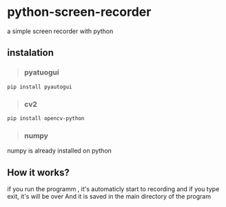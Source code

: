 # python-screen-recorder
a simple screen recorder with python
## instalation
> ### pyatuogui
``` pip install pyautogui ```
> ### cv2
``` pip install opencv-python ```
> ### numpy
numpy is already installed on python <br>
## How it works? 
if you run the programm , it's automaticly start to recording and if you type exit, it's will be over And it is saved in the main directory of the program

